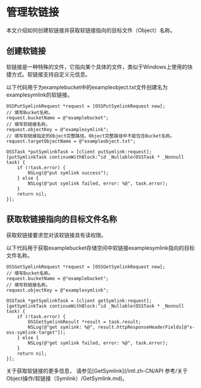 # 管理软链接

本文介绍如何创建软链接并获取软链接指向的目标文件（Object）名称。

## 创建软链接

软链接是一种特殊的文件，它指向某个具体的文件，类似于Windows上使用的快捷方式。软链接支持自定义元信息。

以下代码用于为examplebucket中的exampleobject.txt文件创建名为examplesymlink的软链接。

```
OSSPutSymlinkRequest *request = [OSSPutSymlinkRequest new];
// 填写Bucket名称。
request.bucketName = @"examplebucket";
// 填写软链接名称。
request.objectKey = @"examplesymlink";
// 填写软链接指定的Object完整路径。Object完整路径中不能包含Bucket名称。
request.targetObjectName = @"exampleobject.txt";

OSSTask *putSymlinkTask = [client putSymlink:request];
[putSymlinkTask continueWithBlock:^id _Nullable(OSSTask * _Nonnull task) {
    if (!task.error) {
        NSLog(@"put symlink success");
    } else {
        NSLog(@"put symlink failed, error: %@", task.error);
    }
    return nil;
}];
```

## 获取软链接指向的目标文件名称

获取软链接要求您对该软链接具有读权限。

以下代码用于获取examplebucket存储空间中软链接examplesymlink指向的目标文件名称。

```
OSSGetSymlinkRequest *request = [OSSGetSymlinkRequest new];
// 填写Bucket名称。
request.bucketName = @"examplebucket";
// 填写软链接名称。
request.objectKey = @"examplesymlink";

OSSTask *getSymlinkTask = [client getSymlink:request];
[getSymlinkTask continueWithBlock:^id _Nullable(OSSTask * _Nonnull task) {
    if (!task.error) {
        OSSGetSymlinkResult *result = task.result;
        NSLog(@"get symlink: %@", result.httpResponseHeaderFields[@"x-oss-symlink-target"]);
    } else {
        NSLog(@"get symlink failed, error: %@", task.error);
    }
    return nil;
}];
```

关于获取软链接的更多信息， 请参见[GetSymlink](/intl.zh-CN/API 参考/关于Object操作/软链接（Symlink）/GetSymlink.md)。

